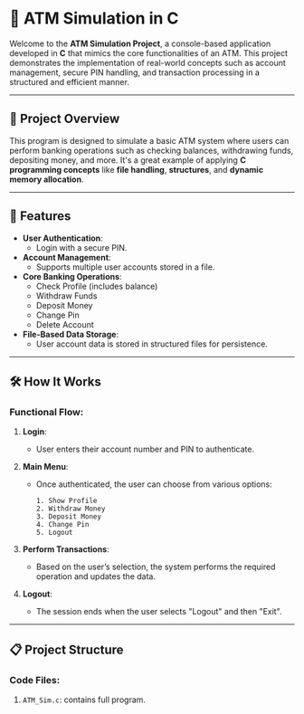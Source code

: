 # 🏦 ATM Simulation in C

Welcome to the **ATM Simulation Project**, a console-based application developed in **C** that mimics the core functionalities of an ATM. This project demonstrates the implementation of real-world concepts such as account management, secure PIN handling, and transaction processing in a structured and efficient manner.

---

## 📖 Project Overview

This program is designed to simulate a basic ATM system where users can perform banking operations such as checking balances, withdrawing funds, depositing money, and more. It's a great example of applying **C programming concepts** like **file handling**, **structures**, and **dynamic memory allocation**.

---

## 🌟 Features

- **User Authentication**:
  - Login with a secure PIN.
- **Account Management**:
  - Supports multiple user accounts stored in a file.
- **Core Banking Operations**:
  - Check Profile (includes balance)
  - Withdraw Funds
  - Deposit Money
  - Change Pin
  - Delete Account
- **File-Based Data Storage**:
  - User account data is stored in structured files for persistence.

---

## 🛠️ How It Works

### Functional Flow:
1. **Login**:
   - User enters their account number and PIN to authenticate.
2. **Main Menu**:
   - Once authenticated, the user can choose from various options:
     ```
     1. Show Profile
     2. Withdraw Money
     3. Deposit Money
     4. Change Pin 
     5. Logout
     ```
3. **Perform Transactions**:
   - Based on the user’s selection, the system performs the required operation and updates the data.

4. **Logout**:
   - The session ends when the user selects "Logout" and then "Exit".

---

## 📋 Project Structure

### Code Files:
1. `ATM_Sim.c`: contains full program.
